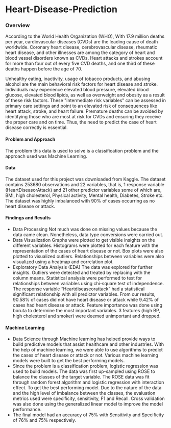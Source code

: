 # Heart-Disease-Prediction

### Overview

According to the World Health Organization (WHO), With 17.9 million deaths per year, cardiovascular diseases (CVDs) are the leading cause of death worldwide. Coronary heart disease, cerebrovascular disease, rheumatic heart disease, and other illnesses are among the category of heart and blood vessel disorders known as CVDs. Heart attacks and strokes account for more than four out of every five CVD deaths, and one third of these deaths happen before the age of 70.


Unhealthy eating, inactivity, usage of tobacco products, and abusing alcohol are the main behavioral risk factors for heart disease and stroke. Individuals may experience elevated blood pressure, elevated blood glucose, elevated blood lipids, as well as overweight and obesity as a result of these risk factors. These "intermediate risk variables" can be assessed in primary care settings and point to an elevated risk of consequences like heart attack, stroke, and heart failure.
Premature deaths can be avoided by identifying those who are most at risk for CVDs and ensuring they receive the proper care and on time. Thus, the need to predict the case of heart disease correctly is essential.

#### Problem and Approach

The problem this data is used to solve is a classification problem and the approach used was Machine Learning.

#### Data
The dataset used for this project was downloaded from Kaggle. The dataset contains 253680 observations and 22 variables, that is, 1 response variable (HeartDiseasorAttack) and 21 other predictor variables some of which are, BMI, high cholesterol, Physical activity, Mental health, Diabetes, Stroke etc. The dataset was highly imbalanced with 90% of cases occurring as no heart disease or attack.

#### Findings and Results

-	Data Processing
Not much was done on missing values because the data came clean. Nonetheless, data type conversions were carried out.
-	Data Visualization
Graphs were plotted to get visible insights on the different variables. Histograms were plotted for each feature with the representation of the cases of heart disease or not. Box plots were also plotted to visualized outliers. Relationships between variables were also visualized using a heatmap and correlation plot.
-	Exploratory Data Analysis (EDA)
The data was explored for further insights. Outliers were detected and treated by replacing with the column means. Statistical analysis were performed to test for relationships between variables using chi-square test of independence. The response variable “Heartdiseaseorattack” had a statistical significant relationship with all predictor variables. From our results, 90.58% of cases did not have heart disease or attack while 9.42% of cases had heart disease or attack. Feature importance was done using boruta to determine the most important variables. 3 features (high BP, high cholesterol and smoker) were deemed unimportant and dropped.

####	Machine Learning
- Data Science through Machine learning has helped provide ways to build predictive models that assist healthcare and other industries. With the help of machine learning, we were able to use algorithms to predict the cases of heart disease or attack or not. Various machine learning models were built to get the best performing models.
- Since the problem is a classification problem, logistic regression was used to build models. The data was first up-sampled using ROSE to balance the classes of the target variable. The ROSE data was fit through random forest algorithm and logistic regression with interaction effect. To get the best performing model. Due to the nature of the data and the high level of imbalance between the classes, the evaluation metrics used were specificity, sensitivity, F1 and Recall. Cross validation was also done using the generalized linear model to improve the model performance. 
- The final model had an accuracy of 75% with Sensitivity and Specificity of 76% and 75% respectively.
